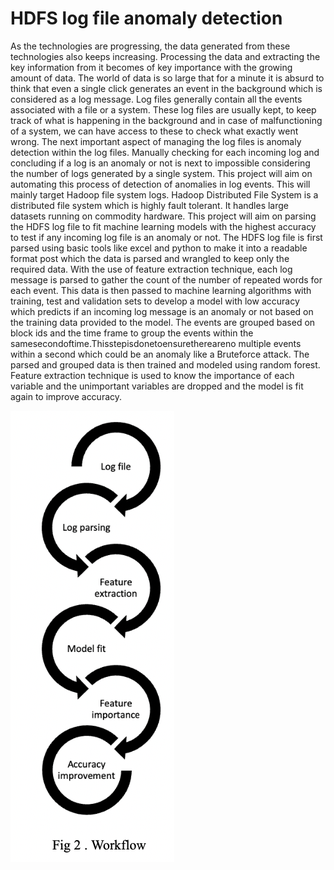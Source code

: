 # HDFS log file anomaly detection 


As the technologies are progressing, the data generated from these technologies also keeps increasing. Processing the data and extracting the key information from it becomes of key importance with the growing amount of data. The world of data is so large that for a minute it is absurd to think that even a single click generates an event in the background which is considered as a log message. Log files generally contain all the events associated with a file or a system. These log files are usually kept, to keep track of what is happening in the background and in case of malfunctioning of a system, we can have access to these to check what exactly went wrong. The next important aspect of managing the log files is anomaly detection within the log files. Manually checking for each incoming log and concluding if a log is an anomaly or not is next to impossible considering the number of logs generated by a single system. This project will aim on automating this process of detection of anomalies in log events. This will mainly target Hadoop file system logs. Hadoop Distributed File System is a distributed file system which is highly fault tolerant. It handles large datasets running on commodity hardware. This project will aim on parsing the HDFS log file to fit machine learning models with the highest accuracy to test if any incoming log file is an anomaly or not. The HDFS log file is first parsed using basic tools like excel and python to make it into a readable format post which the data is parsed and wrangled to keep only the required data. With the use of feature extraction technique, each log message is parsed to gather the count of the number of repeated words for each event. This data is then passed to machine learning algorithms with training, test and validation sets to develop a model with low accuracy which predicts if an incoming log message is an anomaly or not based on the training data provided to the model. The events are grouped based on block ids and the time frame to group the events within the samesecondoftime.Thisstepisdonetoensurethereareno multiple events within a second which could be an anomaly like a Bruteforce attack. The parsed and grouped data is then trained and modeled using random forest. Feature extraction technique is used to know the importance of each variable and the unimportant variables are dropped and the model is fit again to improve accuracy.

![Flow](Flow.png)
